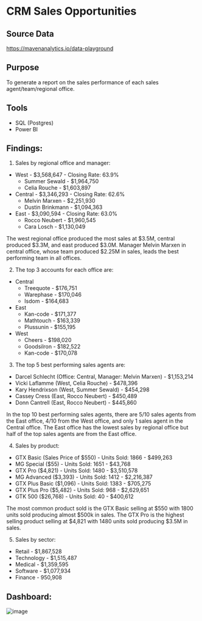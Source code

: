 # CRM Sales Opportunities 
## Source Data
https://mavenanalytics.io/data-playground

## Purpose
To generate a report on the sales performance of each sales agent/team/regional office.

## Tools
- SQL (Postgres)
- Power BI 

## Findings:
1. Sales by regional office and manager:
  - West - $3,568,647 - Closing Rate: 63.9% 
    - Summer Sewald - $1,964,750
    - Celia Rouche - $1,603,897
  - Central - $3,346,293 - Closing Rate: 62.6%
    - Melvin Marxen - $2,251,930
    - Dustin Brinkmann - $1,094,363
  - East - $3,090,594 - Closing Rate: 63.0%
    - Rocco Neubert - $1,960,545
    - Cara Losch - $1,130,049

The west regional office produced the most sales at $3.5M, central produced $3.3M, and east produced $3.0M. Manager Melvin Marxen in central office, whose team produced $2.25M in sales, leads the best performing team in all offices.

2. The top 3 accounts for each office are:
  - Central
    - Treequote - $176,751
    - Warephase - $170,046
    - Isdom - $164,683
  - East
    - Kan-code - $171,377
    - Mathtouch - $163,339
    - Plussunin - $155,195 
  - West
    - Cheers - $198,020
    - Goodsilron - $182,522
    - Kan-code - $170,078

3. The top 5 best performing sales agents are:
  - Darcel Schlecht (Office: Central, Manager: Melvin Marxen) - $1,153,214
  - Vicki Laflamme (West, Celia Rouche) - $478,396
  - Kary Hendrixson (West, Summer Sewald) - $454,298
  - Cassey Cress (East, Rocco Neubert) - $450,489
  - Donn Cantrell (East, Rocco Neubert) - $445,860

In the top 10 best performing sales agents, there are 5/10 sales agents from the East office, 4/10 from the West office, and only 1 sales agent in the Central office. The East office has the lowest sales by regional office but half of the top sales agents are from the East office.

4. Sales by product:
  - GTX Basic (Sales Price of $550) - Units Sold: 1866 - $499,263
  - MG Special ($55) - Units Sold: 1651 - $43,768
  - GTX Pro ($4,821) - Units Sold: 1480 - $3,510,578
  - MG Advanced ($3,393) - Units Sold: 1412 - $2,216,387
  - GTX Plus Basic ($1,096) - Units Sold: 1383 - $705,275
  - GTX Plus Pro ($5,482) - Units Sold: 968 - $2,629,651
  - GTK 500 ($26,768) - Units Sold: 40 - $400,612

The most common product sold is the GTX Basic selling at $550 with 1800 units sold producing almost $500k in sales. The GTX Pro is the highest selling product selling at $4,821 with 1480 units sold producing $3.5M in sales.
  
5. Sales by sector:
  - Retail - $1,867,528
  - Technology - $1,515,487
  - Medical - $1,359,595
  - Software - $1,077,934
  - Finance - 950,908


## Dashboard:
![image](https://github.com/user-attachments/assets/179250fa-a863-4fbd-b278-cfe9df38949e)


